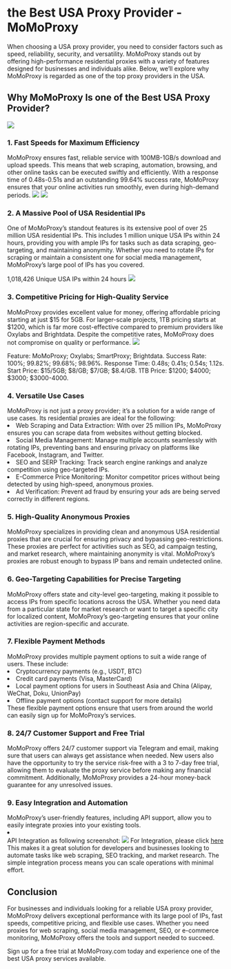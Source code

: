 <h1>the Best USA Proxy Provider - MoMoProxy</h1>



When choosing a USA proxy provider, you need to consider factors such as speed, reliability, security, and versatility. MoMoProxy stands out by offering high-performance residential proxies with a variety of features designed for businesses and individuals alike. Below, we’ll explore why MoMoProxy is regarded as one of the top proxy providers in the USA.
<h2>Why MoMoProxy Is one of the Best USA Proxy Provider?</h2>
<img src="https://momoproxy.com/_next/image?url=https%3A%2F%2Fmomoproxy.com%2Fimage%2F20250107_1736235028992.png&w=2048&q=75">

<h3>1. Fast Speeds for Maximum Efficiency</h3>
MoMoProxy ensures fast, reliable service with 100MB-1GB/s download and upload speeds. This means that web scraping, automation, browsing, and other online tasks can be executed swiftly and efficiently. With a response time of 0.48s-0.51s and an outstanding 99.64% success rate, MoMoProxy ensures that your online activities run smoothly, even during high-demand periods.
<img src="https://momoproxy.com/_next/image?url=https%3A%2F%2Fmomoproxy.com%2Fimage%2F20250117_1737106295183.png&w=2048&q=75">
<img src="https://momoproxy.com/_next/image?url=https%3A%2F%2Fmomoproxy.com%2Fimage%2F20250117_1737106370157.png&w=2048&q=75">
<h3>2. A Massive Pool of USA Residential IPs</h3>
One of MoMoProxy’s standout features is its extensive pool of over 25 million USA residential IPs. This includes 1 million unique USA IPs within 24 hours, providing you with ample IPs for tasks such as data scraping, geo-targeting, and maintaining anonymity. Whether you need to rotate IPs for scraping or maintain a consistent one for social media management, MoMoProxy’s large pool of IPs has you covered.

1,018,426 Unique USA IPs within 24 hours
<img src="https://momoproxy.com/_next/image?url=https%3A%2F%2Fmomoproxy.com%2Fimage%2F20250107_1736234772662.png&w=2048&q=75">
<h3>3. Competitive Pricing for High-Quality Service</h3>
MoMoProxy provides excellent value for money, offering affordable pricing starting at just $15 for 5GB. For larger-scale projects, 1TB pricing starts at $1200, which is far more cost-effective compared to premium providers like Oxylabs and Brightdata. Despite the competitive rates, MoMoProxy does not compromise on quality or performance.
<img src="https://momoproxy.com/_next/image?url=https%3A%2F%2Fmomoproxy.com%2Fimage%2F20250117_1737106295183.png&w=2048&q=75">

Feature:	MoMoProxy;	Oxylabs;	SmartProxy;	Brightdata.
Success Rate:	100%;	99.82%;	99.68%;	98.96%.
Response Time:	0.48s;	0.41s;	0.54s;	1.12s.
Start Price:	$15/5GB;	$8/GB;	$7/GB;	$8.4/GB.
1TB Price:	$1200;	$4000;	$3000;	$3000-4000.
<h3>4. Versatile Use Cases</h3>
MoMoProxy is not just a proxy provider; it’s a solution for a wide range of use cases. Its residential proxies are ideal for the following:

<li>Web Scraping and Data Extraction: With over 25 million IPs, MoMoProxy ensures you can scrape data from websites without getting blocked.</li>
<li>Social Media Management: Manage multiple accounts seamlessly with rotating IPs, preventing bans and ensuring privacy on platforms like Facebook, Instagram, and Twitter.</li>
<li>SEO and SERP Tracking: Track search engine rankings and analyze competition using geo-targeted IPs.</li>
<li>E-Commerce Price Monitoring: Monitor competitor prices without being detected by using high-speed, anonymous proxies.</li>
<li>Ad Verification: Prevent ad fraud by ensuring your ads are being served correctly in different regions.</li>
<h3>5. High-Quality Anonymous Proxies</h3>
MoMoProxy specializes in providing clean and anonymous USA residential proxies that are crucial for ensuring privacy and bypassing geo-restrictions. These proxies are perfect for activities such as SEO, ad campaign testing, and market research, where maintaining anonymity is vital. MoMoProxy’s proxies are robust enough to bypass IP bans and remain undetected online.

<h3>6. Geo-Targeting Capabilities for Precise Targeting</h3>
MoMoProxy offers state and city-level geo-targeting, making it possible to access IPs from specific locations across the USA. Whether you need data from a particular state for market research or want to target a specific city for localized content, MoMoProxy’s geo-targeting ensures that your online activities are region-specific and accurate.

<h3>7. Flexible Payment Methods</h3>
MoMoProxy provides multiple payment options to suit a wide range of users. These include:

<li>Cryptocurrency payments (e.g., USDT, BTC)</li>
<li>Credit card payments (Visa, MasterCard)</li>
<li>Local payment options for users in Southeast Asia and China (Alipay, WeChat, Doku, UnionPay)</li>
<li>Offline payment options (contact support for more details)</li>
These flexible payment options ensure that users from around the world can easily sign up for MoMoProxy’s services.

<h3>8. 24/7 Customer Support and Free Trial</h3>
MoMoProxy offers 24/7 customer support via Telegram and email, making sure that users can always get assistance when needed. New users also have the opportunity to try the service risk-free with a 3 to 7-day free trial, allowing them to evaluate the proxy service before making any financial commitment. Additionally, MoMoProxy provides a 24-hour money-back guarantee for any unresolved issues.

<h3>9. Easy Integration and Automation</h3>
MoMoProxy’s user-friendly features, including API support, allow you to easily integrate proxies into your existing tools. 
<li></li>API Integration as following screenshot:</li>
<img src="https://momoproxy.com/_next/image?url=https%3A%2F%2Fmomoproxy.com%2Fimage%2F20250117_1737107375617.png&w=2048&q=75">
For Integration, please click <a href="https://momoproxy.com/blog/Integration?query=category">here</a>
This makes it a great solution for developers and businesses looking to automate tasks like web scraping, SEO tracking, and market research. The simple integration process means you can scale operations with minimal effort.

<h2>Conclusion</h2>
For businesses and individuals looking for a reliable USA proxy provider, MoMoProxy delivers exceptional performance with its large pool of IPs, fast speeds, competitive pricing, and flexible use cases. Whether you need proxies for web scraping, social media management, SEO, or e-commerce monitoring, MoMoProxy offers the tools and support needed to succeed.

Sign up for a free trial at MoMoProxy.com today and experience one of the best USA proxy services available.
